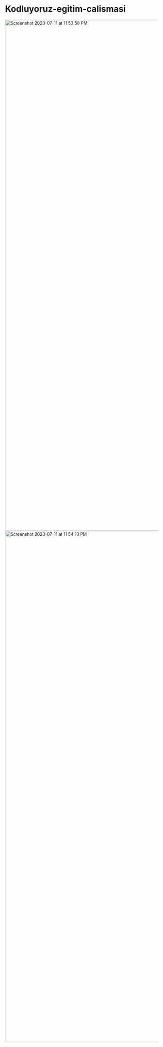 # Kodluyoruz-egitim-calismasi
<img width="1679" alt="Screenshot 2023-07-11 at 11 53 58 PM" src="https://github.com/sevketugurel/Kodluyoruz-egitim-calismasi/assets/118289177/79ec6924-e382-4e4f-8806-ad55744d6240">

<img width="1680" alt="Screenshot 2023-07-11 at 11 54 10 PM" src="https://github.com/sevketugurel/Kodluyoruz-egitim-calismasi/assets/118289177/41f448d2-1119-4758-8e50-c7800781646f">

